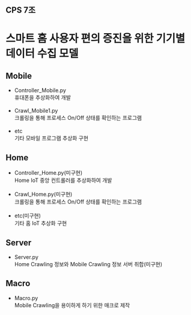 ## CPS 7조
# 스마트 홈 사용자 편의 증진을 위한 기기별 데이터 수집 모델


## Mobile
* Controller_Mobile.py <br>
휴대폰을 추상화하여 개발 <br><br>
* Crawl_Mobile1.py <br>
크롤링을 통해 프로세스 On/Off 상태를 확인하는 프로그램 <br><br>
* etc <br>
기타 모바일 프로그램 추상화 구현 <br>

## Home
* Controller_Home.py(미구현) <br>
Home IoT 중앙 컨트롤러를 추상화하여 개발 <br><br>
* Crawl_Home.py(미구현) <br>
크롤링을 통해 프로세스 On/Off 상태를 확인하는 프로그램 <br><br>
* etc(미구현) <br>
기타 홈 IoT 추상화 구현 <br>

## Server
* Server.py <br>
Home Crawling 정보와 Mobile Crawling 정보 서버 취합(미구현) <br>

## Macro
* Macro.py <br>
Mobile Crawling을 용이하게 하기 위한 매크로 제작 <br>
